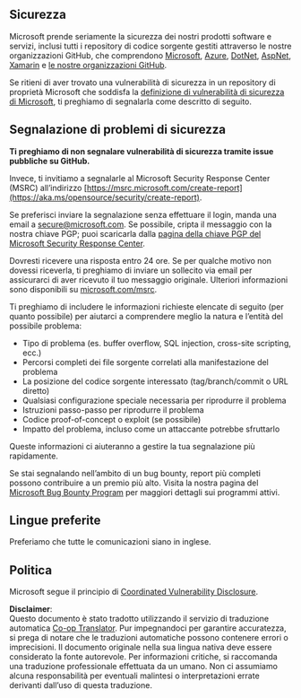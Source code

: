 <!--
CO_OP_TRANSLATOR_METADATA:
{
  "original_hash": "2d33a71bed73d6daee78e2d473ece975",
  "translation_date": "2025-07-09T06:53:14+00:00",
  "source_file": "SECURITY.md",
  "language_code": "it"
}
-->
## Sicurezza

Microsoft prende seriamente la sicurezza dei nostri prodotti software e servizi, inclusi tutti i repository di codice sorgente gestiti attraverso le nostre organizzazioni GitHub, che comprendono [Microsoft](https://github.com/microsoft), [Azure](https://github.com/Azure), [DotNet](https://github.com/dotnet), [AspNet](https://github.com/aspnet), [Xamarin](https://github.com/xamarin) e [le nostre organizzazioni GitHub](https://opensource.microsoft.com/).

Se ritieni di aver trovato una vulnerabilità di sicurezza in un repository di proprietà Microsoft che soddisfa la [definizione di vulnerabilità di sicurezza di Microsoft](https://aka.ms/opensource/security/definition), ti preghiamo di segnalarla come descritto di seguito.

## Segnalazione di problemi di sicurezza

**Ti preghiamo di non segnalare vulnerabilità di sicurezza tramite issue pubbliche su GitHub.**

Invece, ti invitiamo a segnalarle al Microsoft Security Response Center (MSRC) all’indirizzo [https://msrc.microsoft.com/create-report](https://aka.ms/opensource/security/create-report).

Se preferisci inviare la segnalazione senza effettuare il login, manda una email a [secure@microsoft.com](mailto:secure@microsoft.com). Se possibile, cripta il messaggio con la nostra chiave PGP; puoi scaricarla dalla [pagina della chiave PGP del Microsoft Security Response Center](https://aka.ms/opensource/security/pgpkey).

Dovresti ricevere una risposta entro 24 ore. Se per qualche motivo non dovessi riceverla, ti preghiamo di inviare un sollecito via email per assicurarci di aver ricevuto il tuo messaggio originale. Ulteriori informazioni sono disponibili su [microsoft.com/msrc](https://aka.ms/opensource/security/msrc).

Ti preghiamo di includere le informazioni richieste elencate di seguito (per quanto possibile) per aiutarci a comprendere meglio la natura e l’entità del possibile problema:

  * Tipo di problema (es. buffer overflow, SQL injection, cross-site scripting, ecc.)
  * Percorsi completi dei file sorgente correlati alla manifestazione del problema
  * La posizione del codice sorgente interessato (tag/branch/commit o URL diretto)
  * Qualsiasi configurazione speciale necessaria per riprodurre il problema
  * Istruzioni passo-passo per riprodurre il problema
  * Codice proof-of-concept o exploit (se possibile)
  * Impatto del problema, incluso come un attaccante potrebbe sfruttarlo

Queste informazioni ci aiuteranno a gestire la tua segnalazione più rapidamente.

Se stai segnalando nell’ambito di un bug bounty, report più completi possono contribuire a un premio più alto. Visita la nostra pagina del [Microsoft Bug Bounty Program](https://aka.ms/opensource/security/bounty) per maggiori dettagli sui programmi attivi.

## Lingue preferite

Preferiamo che tutte le comunicazioni siano in inglese.

## Politica

Microsoft segue il principio di [Coordinated Vulnerability Disclosure](https://aka.ms/opensource/security/cvd).

**Disclaimer**:  
Questo documento è stato tradotto utilizzando il servizio di traduzione automatica [Co-op Translator](https://github.com/Azure/co-op-translator). Pur impegnandoci per garantire accuratezza, si prega di notare che le traduzioni automatiche possono contenere errori o imprecisioni. Il documento originale nella sua lingua nativa deve essere considerato la fonte autorevole. Per informazioni critiche, si raccomanda una traduzione professionale effettuata da un umano. Non ci assumiamo alcuna responsabilità per eventuali malintesi o interpretazioni errate derivanti dall’uso di questa traduzione.